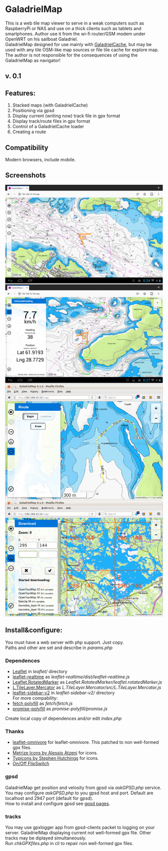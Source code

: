 # GaladrielMap
This is a web tile map viewer to serve in a weak computers such as RaspberryPi or NAS and use on a thick clients such as tablets and smartphones. Author use it from the wi-fi router/GSM modem under OpenWRT on his sailboat Galadriel.<br>
GaladrielMap designed for use mainly with [GaladrielCache](https://github.com/VladimirKalachikhin/Galadriel-cache), but may be used with any tile OSM-like map sources or file tile cache for explore map. The author is not responsible for the consequences of using the GaladrielMap as navigator!

## v. 0.1

## Features:
1. Stacked maps (with GaladrielCache)
2. Positioning via gpsd
3. Display current (writing now) track file in gpx format
4. Display track/route files in gpx format
5. Control of a GaladrielCache loader
6. Creating a route

## Compatibility
Modern browsers, include mobile.

## Screenshots
 ![s1](screenshots/s1.png) ![s2](screenshots/s2.png) ![s3](screenshots/s3.png) ![s4](screenshots/s4.png)

## Install&configure:
You must have a web server with php support. Just copy.<br>
Paths and other are set and describe in _params.php_

### Dependences
* [Leaflet](https://leafletjs.com/) in _leaflet/_ directory
* [leaflet-realtime](https://github.com/perliedman/leaflet-realtime) as _leaflet-realtime/dist/leaflet-realtime.js_
* [Leaflet.RotatedMarker](https://github.com/bbecquet/Leaflet.RotatedMarker) as _Leaflet.RotatedMarker/leaflet.rotatedMarker.js_
* [L.TileLayer.Mercator](https://github.com/ScanEx/L.TileLayer.Mercator) as _L.TileLayer.Mercator/src/L.TileLayer.Mercator.js_
* [leaflet-sidebar-v2](https://github.com/nickpeihl/leaflet-sidebar-v2) in _leaflet-sidebar-v2/_ directory
<br>For more compability:
* [fetch polyfill](https://github.com/github/fetch/) as _fetch/fetch.js_
* [promise-polyfill](https://github.com/taylorhakes/promise-polyfill) as _promise-polyfill/promise.js_

Create local copy of dependences and/or edit _index.php_

### Thanks
* [leaflet-omnivore](https://github.com/mapbox/leaflet-omnivore) for leaflet-omnivore. This patched to non well-formed gpx files.
* [Metrize Icons by Alessio Atzeni](https://icon-icons.com/pack/Metrize-Icons/1130) for icons.
* [Typicons by Stephen Hutchings](https://icon-icons.com/pack/Typicons/1144) for icons.
* [On/Off FlipSwitch](https://proto.io/freebies/onoff/)

### gpsd
GaladrielMap get position and velosity from gpsd via _askGPSD.php_ service. You may configure _askGPSD.php_ to you gpsd host and port. Default are localhost and 2947 port (default for gpsd).<br>
How to install and configure gpsd see [gpsd pages](http://www.catb.org/gpsd/).

### tracks
You may use gpxlogger app from gpsd-clients packet to logging on your server. GaladrielMap displaying current not well-formed gpx file. Other tracks may be diplayed simultaneously.<br>
Run _chkGPXfiles.php_ in cli to repair non well-formed gpx files.



